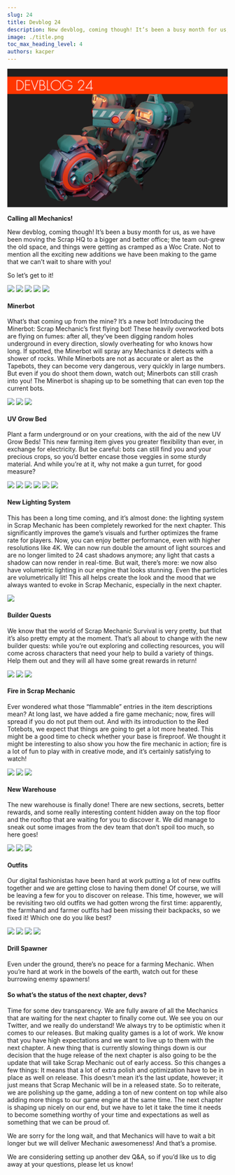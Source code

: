 ```yaml
---
slug: 24
title: Devblog 24
description: New devblog, coming though! It’s been a busy month for us, as we have been moving the Scrap HQ to a bigger and better office!
image: ./title.png
toc_max_heading_level: 4
authors: kacper
---
```


![](./title.png)

**Calling all Mechanics!**

New devblog, coming though!
It’s been a busy month for us, as we have been moving the Scrap HQ to a bigger and better office; the team out-grew the old space, and things were getting as cramped as a Woc Crate. Not to mention all the exciting new additions we have been making to the game that we can’t wait to share with you!
<!--truncate-->
So let’s get to it!

![](https://i.imgur.com/GTl8ggJ.png)
![](https://i.imgur.com/97WFXAW.png)
![](https://i.imgur.com/BuPKBCL.gif)
![](https://i.imgur.com/6uOB8Wt.gif)
![](https://i.imgur.com/buFOWf7.gif)

#### Minerbot
What’s that coming up from the mine? It’s a new bot! Introducing the Minerbot: Scrap Mechanic’s first flying bot!
These heavily overworked bots are flying on fumes: after all, they’ve been digging random holes underground in every direction, slowly overheating for who knows how long. If spotted, the Minerbot will spray any Mechanics it detects with a shower of rocks. While Minerbots are not as accurate or alert as the Tapebots, they can become very dangerous, very quickly in large numbers. But even if you do shoot them down, watch out; Minerbots can still crash into you! 
The Minerbot is shaping up to be something that can even top the current bots. 

![](https://i.imgur.com/TlDwrw3.png)
![](https://i.imgur.com/7qRzpO4.jpg)
![](https://i.imgur.com/EXXRpkR.jpg)

#### UV Grow Bed
Plant a farm underground or on your creations, with the aid of the new UV Grow Beds! This new farming item gives you greater flexibility than ever, in exchange for electricity. 
But be careful: bots can still find you and your precious crops, so you’d better encase those veggies in some sturdy material. And while you’re at it, why not make a gun turret, for good measure? 

![](https://i.imgur.com/OkbCVFm.png)
![](https://i.imgur.com/GKVqHFF.jpg)
![](https://i.imgur.com/ZqYcXAA.png)
![](https://i.imgur.com/zh4Wb8u.gif)
![](https://i.imgur.com/7rgRmBV.gif)
![](https://i.imgur.com/hoOpC9z.gif)

#### New Lighting System
This has been a long time coming, and it’s almost done: the lighting system in Scrap Mechanic has been completely reworked for the next chapter.
This significantly improves the game’s visuals and further optimizes the frame rate for players. Now, you can enjoy better performance, even with higher resolutions like 4K. We can now run double the amount of light sources and are no longer limited to 24 cast shadows anymore; any light that casts a shadow can now render in real-time. 
But wait, there’s more: we now also have volumetric lighting in our engine that looks stunning. Even the particles are volumetrically lit! This all helps create the look and the mood that we always wanted to evoke in Scrap Mechanic, especially in the next chapter. 

![](https://i.imgur.com/HRVbmL7.jpg)

#### Builder Quests 
We know that the world of Scrap Mechanic Survival is very pretty, but that it’s also pretty empty at the moment. That’s all about to change with the new builder quests: while you’re out exploring and collecting resources, you will come across characters that need your help to build a variety of things. Help them out and they will all have some great rewards in return!

![](https://i.imgur.com/b6JM6H3.gif)
![](https://i.imgur.com/G2cVsES.gif)
![](https://i.imgur.com/7yUDcec.gif)

#### Fire in Scrap Mechanic
Ever wondered what those “flammable” entries in the item descriptions mean? At long last, we have added a fire game mechanic; now, fires will spread if you do not put them out.
And with its introduction to the Red Totebots, we expect that things are going to get a lot more heated. This might be a good time to check whether your base is fireproof. 
We thought it might be interesting to also show you how the fire mechanic in action; fire is a lot of fun to play with in creative mode, and it’s certainly satisfying to watch!

![](https://i.imgur.com/R6jFFY2.jpg)
![](https://i.imgur.com/zg3EA8y.jpg)
![](https://i.imgur.com/ah2IkYT.png)

#### New Warehouse
The new warehouse is finally done! There are new sections, secrets, better rewards, and some really interesting content hidden away on the top floor and the rooftop that are waiting for you to discover it. We did manage to sneak out some images from the dev team that don’t spoil too much, so here goes!

![](https://i.imgur.com/LRMNbZl.png)
![](https://i.imgur.com/F9BK1AC.png)
![](https://i.imgur.com/IA269DU.png)

#### Outfits
Our digital fashionistas have been hard at work putting a lot of new outfits together and we are getting close to having them done! Of course, we will be leaving a few for you to discover on release. 
This time, however, we will be revisiting two old outfits we had gotten wrong the first time: apparently, the farmhand and farmer outfits had been missing their backpacks, so we fixed it! Which one do you like best?

![](https://i.imgur.com/RtKGm8l.gif)
![](https://i.imgur.com/HnHTPM1.gif)
![](https://i.imgur.com/uKLstpu.gif)
![](https://i.imgur.com/3FhynHU.gif)

#### Drill Spawner
Even under the ground, there’s no peace for a farming Mechanic. When you’re hard at work in the bowels of the earth, watch out for these burrowing enemy spawners!

#### So what’s the status of the next chapter, devs?
Time for some dev transparency. 
We are fully aware of all the Mechanics that are waiting for the next chapter to finally come out. We see you on our Twitter, and we really do understand! 
We always try to be optimistic when it comes to our releases. But making quality games is a lot of work. We know that you have high expectations and we want to live up to them with the next chapter.
A new thing that is currently slowing things down is our decision that the huge release of the next chapter is also going to be the update that will take Scrap Mechanic out of early access. So this changes a few things:
It means that a lot of extra polish and optimization have to be in place as well on release. This doesn't mean it’s the last update, however; it just means that Scrap Mechanic will be in a released state. 
So to reiterate, we are polishing up the game, adding a ton of new content on top while also adding more things to our game engine at the same time. The next chapter is shaping up nicely on our end, but we have to let it take the time it needs to become something worthy of your time and expectations as well as something that we can be proud of.

We are sorry for the long wait, and that Mechanics will have to wait a bit longer but we will deliver Mechanic awesomeness! And that’s a promise. 

We are considering setting up another dev Q&A, so if you’d like us to dig away at your questions, please let us know!